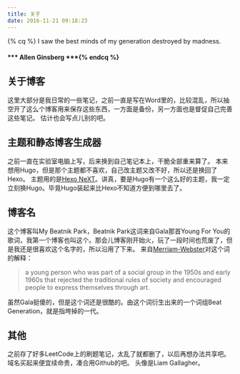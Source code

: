 ```yaml
---
title: 关于 
date: 2016-11-21 09:18:23
---
```

{% cq %} I saw the best minds of my generation destroyed by madness. 
#### *** Allen Ginsberg ***{% endcq %}

## 关于博客
这里大部分是我日常的一些笔记，之前一直是写在Word里的，比较混乱，所以抽空开了这么个博客用来保存这些东西，一方面是备份，另一方面也是督促自己完善这些笔记。
估计也会写点儿别的吧。

## 主题和静态博客生成器
之前一直在实验室电脑上写，后来换到自己笔记本上，干脆全部重来算了。
本来想用Hugo，但是那个主题都不喜欢，自己改主题又改不好，所以还是换回了Hexo。
主题用的是[Hexo NeXT](https://github.com/iissnan/hexo-theme-next)。讲真，要是Hugo有一个这么好的主题，我一定立刻换Hugo。毕竟Hugo装起来比Hexo不知道方便到哪里去了。

## 博客名
这个博客叫My Beatnik Park，Beatnik Park这词来自Gala那首Young For You的歌词，我第一个博客也叫这个。那会儿博客刚开始火，玩了一段时间也荒废了，但是我还是很喜欢这个名字的，所以沿用了下来。
来自[Merriam-Webster](http://www.merriam-webster.com/dictionary/beatnik)对这个词的解释：

> a young person who was part of a social group in the 1950s and early 1960s that rejected the traditional rules of society and encouraged people to express themselves through art.

虽然Gala挺傻的，但是这个词还是很酷的。由这个词衍生出来的一个词组Beat Generation，就是指垮掉的一代。

## 其他
之前存了好多LeetCode上的刷题笔记，太乱了就都删了，以后再想办法共享吧。
域名买起来便宜续命贵，凑合用Github的吧。
头像是Liam Gallagher。
